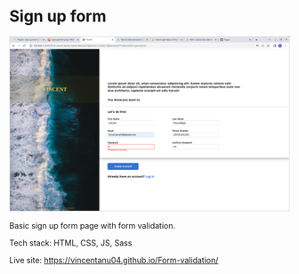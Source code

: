 # Sign up form

![My form page](images/form-1.png)

Basic sign up form page with form validation.

Tech stack: HTML, CSS, JS, Sass

Live site: https://vincentanu04.github.io/Form-validation/